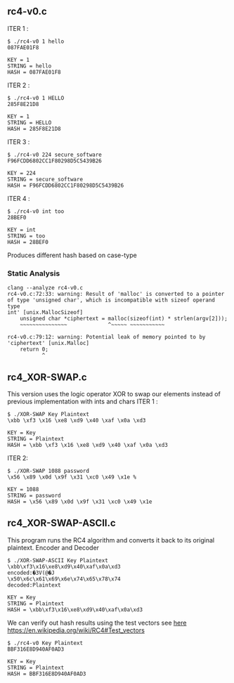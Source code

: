 ## rc4-v0.c

ITER 1 :
```
$ ./rc4-v0 1 hello
087FAE01F8

KEY = 1
STRING = hello
HASH = 087FAE01F8
```
ITER 2 :
```
$ ./rc4-v0 1 HELLO
285F8E21D8

KEY = 1
STRING = HELLO
HASH = 285F8E21D8
```

ITER 3 :
```
$ ./rc4-v0 224 secure_software
F96FCDD6802CC1F80298D5C5439B26

KEY = 224
STRING = secure_software
HASH = F96FCDD6802CC1F80298D5C5439B26
```
ITER 4 :
```
$ ./rc4-v0 int too
28BEF0 

KEY = int
STRING = too
HASH = 28BEF0
```
Produces different hash based on case-type

### Static Analysis
```
clang --analyze rc4-v0.c
rc4-v0.c:72:33: warning: Result of 'malloc' is converted to a pointer 
of type 'unsigned char', which is incompatible with sizeof operand type
int' [unix.MallocSizeof]
    unsigned char *ciphertext = malloc(sizeof(int) * strlen(argv[2]));
    ~~~~~~~~~~~~~~~             ^~~~~~ ~~~~~~~~~~~

rc4-v0.c:79:12: warning: Potential leak of memory pointed to by
'ciphertext' [unix.Malloc]
    return 0;
           ^
```

## rc4_XOR-SWAP.c
This version uses the logic operator XOR to swap our elements
instead of previous implementation with ints and chars
ITER 1 :
```
$ ./XOR-SWAP Key Plaintext
\xbb \xf3 \x16 \xe8 \xd9 \x40 \xaf \x0a \xd3 

KEY = Key
STRING = Plaintext
HASH = \xbb \xf3 \x16 \xe8 \xd9 \x40 \xaf \x0a \xd3
```

ITER 2:
```
$ ./XOR-SWAP 1088 password
\x56 \x89 \x0d \x9f \x31 \xc0 \x49 \x1e %

KEY = 1088
STRING = password
HASH = \x56 \x89 \x0d \x9f \x31 \xc0 \x49 \x1e 
```

## rc4_XOR-SWAP-ASCII.c
This program runs the RC4 algorithm and converts it back to
its original plaintext. Encoder and Decoder
```
$ ./XOR-SWAP-ASCII Key Plaintext
\xbb\xf3\x16\xe8\xd9\x40\xaf\x0a\xd3
encoded:�3V(@�J
\x50\x6c\x61\x69\x6e\x74\x65\x78\x74
decoded:Plaintext

KEY = Key
STRING = Plaintext
HASH = \xbb\xf3\x16\xe8\xd9\x40\xaf\x0a\xd3

```
We can verify out hash results using the test vectors see 
[here](https://en.wikipedia.org/wiki/RC4#Test_vectors)
https://en.wikipedia.org/wiki/RC4#Test_vectors

```
$ ./rc4-v0 Key Plaintext
BBF316E8D940AF0AD3

KEY = Key
STRING = Plaintext
HASH = BBF316E8D940AF0AD3
```



